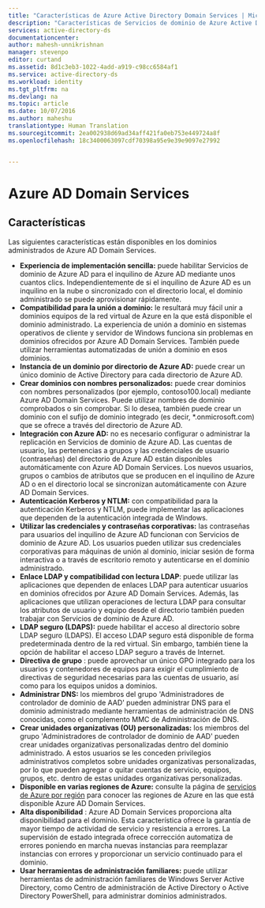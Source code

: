 ```yaml
---
title: "Características de Azure Active Directory Domain Services | Microsoft Docs"
description: "Características de Servicios de dominio de Azure Active Directory"
services: active-directory-ds
documentationcenter: 
author: mahesh-unnikrishnan
manager: stevenpo
editor: curtand
ms.assetid: 8d1c3eb3-1022-4add-a919-c98cc6584af1
ms.service: active-directory-ds
ms.workload: identity
ms.tgt_pltfrm: na
ms.devlang: na
ms.topic: article
ms.date: 10/07/2016
ms.author: maheshu
translationtype: Human Translation
ms.sourcegitcommit: 2ea002938d69ad34aff421fa0eb753e449724a8f
ms.openlocfilehash: 18c3400063097cdf70398a95e9e39e9097e27992


---
```

# <a name="azure-ad-domain-services"></a>Azure AD Domain Services
## <a name="features"></a>Características
Las siguientes características están disponibles en los dominios administrados de Azure AD Domain Services.

* **Experiencia de implementación sencilla:** puede habilitar Servicios de dominio de Azure AD para el inquilino de Azure AD mediante unos cuantos clics. Independientemente de si el inquilino de Azure AD es un inquilino en la nube o sincronizado con el directorio local, el dominio administrado se puede aprovisionar rápidamente.
* **Compatibilidad para la unión a dominio:** le resultará muy fácil unir a dominios equipos de la red virtual de Azure en la que está disponible el dominio administrado. La experiencia de unión a dominio en sistemas operativos de cliente y servidor de Windows funciona sin problemas en dominios ofrecidos por Azure AD Domain Services. También puede utilizar herramientas automatizadas de unión a dominio en esos dominios.
* **Instancia de un dominio por directorio de Azure AD:** puede crear un único dominio de Active Directory para cada directorio de Azure AD.
* **Crear dominios con nombres personalizados:** puede crear dominios con nombres personalizados (por ejemplo, contoso100.local) mediante Azure AD Domain Services. Puede utilizar nombres de dominio comprobados o sin comprobar. Si lo desea, también puede crear un dominio con el sufijo de dominio integrado (es decir, *.onmicrosoft.com) que se ofrece a través del directorio de Azure AD.
* **Integración con Azure AD:** no es necesario configurar o administrar la replicación en Servicios de dominio de Azure AD. Las cuentas de usuario, las pertenencias a grupos y las credenciales de usuario (contraseñas) del directorio de Azure AD están disponibles automáticamente con Azure AD Domain Services. Los nuevos usuarios, grupos o cambios de atributos que se producen en el inquilino de Azure AD o en el directorio local se sincronizan automáticamente con Azure AD Domain Services.
* **Autenticación Kerberos y NTLM:** con compatibilidad para la autenticación Kerberos y NTLM, puede implementar las aplicaciones que dependen de la autenticación integrada de Windows.
* **Utilizar las credenciales y contraseñas corporativas:** las contraseñas para usuarios del inquilino de Azure AD  funcionan con Servicios de dominio de Azure AD. Los usuarios pueden utilizar sus credenciales corporativas para máquinas de unión al dominio, iniciar sesión de forma interactiva o a través de escritorio remoto y autenticarse en el dominio administrado.
* **Enlace LDAP y compatibilidad con lectura LDAP**: puede utilizar las aplicaciones que dependen de enlaces LDAP para autenticar usuarios en dominios ofrecidos por Azure AD Domain Services. Además, las aplicaciones que utilizan operaciones de lectura LDAP para consultar los atributos de usuario y equipo desde el directorio también pueden trabajar con Servicios de dominio de Azure AD.
* **LDAP seguro (LDAPS):** puede habilitar el acceso al directorio sobre LDAP seguro (LDAPS). El acceso LDAP seguro está disponible de forma predeterminada dentro de la red virtual. Sin embargo, también tiene la opción de habilitar el acceso LDAP seguro a través de Internet.
* **Directiva de grupo** : puede aprovechar un único GPO integrado para los usuarios y contenedores de equipos para exigir el cumplimiento de directivas de seguridad necesarias para las cuentas de usuario, así como para los equipos unidos a dominios.
* **Administrar DNS:** los miembros del grupo 'Administradores de controlador de dominio de AAD' pueden administrar DNS para el dominio administrado mediante herramientas de administración de DNS conocidas, como el complemento MMC de Administración de DNS.
* **Crear unidades organizativas (OU) personalizadas:** los miembros del grupo 'Administradores de controlador de dominio de AAD' pueden crear unidades organizativas personalizadas dentro del dominio administrado. A estos usuarios se les conceden privilegios administrativos completos sobre unidades organizativas personalizadas, por lo que pueden agregar o quitar cuentas de servicio, equipos, grupos, etc. dentro de estas unidades organizativas personalizadas.
* **Disponible en varias regiones de Azure:** consulte la página de [servicios de Azure por región](https://azure.microsoft.com/regions/#services/) para conocer las regiones de Azure en las que está disponible Azure AD Domain Services.
* **Alta disponibilidad** : Azure AD Domain Services proporciona alta disponibilidad para el dominio. Esta característica ofrece la garantía de mayor tiempo de actividad de servicio y resistencia a errores. La supervisión de estado integrada ofrece corrección automatiza de errores poniendo en marcha nuevas instancias para reemplazar instancias con errores y proporcionar un servicio continuado para el dominio.
* **Usar herramientas de administración familiares:** puede utilizar herramientas de administración familiares de Windows Server Active Directory, como Centro de administración de Active Directory o Active Directory PowerShell, para administrar dominios administrados.




<!--HONumber=Nov16_HO3-->


